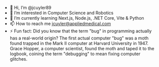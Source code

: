 - 👋 Hi, I’m @jcuyler89
- 👀 I’m interested in Computer Science and Robotics
- 🌱 I’m currently learning Next.js, Node.js, .NET Core, Vite & Python
- 📫 How to reach me jcuyler@appliedmedical.com
- ⚡ Fun fact:  Did you know that the term "bug" in programming actually has a real-world origin? The first actual computer "bug" was a moth found trapped in the Mark II computer at Harvard University in 1947. Grace Hopper, a computer scientist, found the moth and taped it to the logbook, coining the term "debugging" to mean fixing computer glitches.

<!---
jcuyler89/jcuyler89 is a ✨ special ✨ repository because its `README.md` (this file) appears on your GitHub profile.
You can click the Preview link to take a look at your changes.
--->
